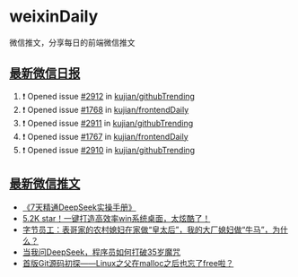 # weixinDaily
微信推文，分享每日的前端微信推文

## [最新微信日报](https://github.com/kujian/weixinDaily/issues)

<!--START_SECTION:activity-->
1. ❗ Opened issue [#2912](https://github.com/kujian/githubTrending/issues/2912) in [kujian/githubTrending](https://github.com/kujian/githubTrending)
2. ❗ Opened issue [#1768](https://github.com/kujian/frontendDaily/issues/1768) in [kujian/frontendDaily](https://github.com/kujian/frontendDaily)
3. ❗ Opened issue [#2911](https://github.com/kujian/githubTrending/issues/2911) in [kujian/githubTrending](https://github.com/kujian/githubTrending)
4. ❗ Opened issue [#1767](https://github.com/kujian/frontendDaily/issues/1767) in [kujian/frontendDaily](https://github.com/kujian/frontendDaily)
5. ❗ Opened issue [#2910](https://github.com/kujian/githubTrending/issues/2910) in [kujian/githubTrending](https://github.com/kujian/githubTrending)
<!--END_SECTION:activity-->


## [最新微信推文](https://weixin.qdkfweb.cn/)

<!-- BLOG-POST-LIST:START -->
- [《7天精通DeepSeek实操手册》](https://weixin.qdkfweb.cn/62911.html)
- [5.2K star！一键打造高效率win系统桌面，太炫酷了！](https://weixin.qdkfweb.cn/62910.html)
- [字节员工：表哥家的农村媳妇在家做“皇太后”，我的大厂媳妇做“牛马”，为什么？](https://weixin.qdkfweb.cn/62905.html)
- [当我问DeepSeek，程序员如何打破35岁魔咒](https://weixin.qdkfweb.cn/62895.html)
- [首版Git源码初探——Linux之父在malloc之后也忘了free啦？](https://weixin.qdkfweb.cn/62907.html)
<!-- BLOG-POST-LIST:END -->